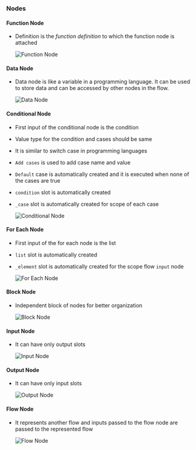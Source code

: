 ### Nodes

#### Function Node

- Definition is the *function definition* to which the function node is attached

    ![Function Node](../../_media/thingsboard/nodes/function.png ':size=350x250')

#### Data Node

- Data node is like a variable in a programming language. It can be used to store data and can be accessed by other nodes in the flow.

    ![Data Node](../../_media/thingsboard/nodes/data.png ':size=350x250')

#### Conditional Node

- First input of the conditional node is the condition
- Value type for the condition and cases should be same
- It is similar to switch case in programming languages
- `Add cases` is used to add case name and value
- `Default` case is automatically created and it is executed when none of the cases are true
- `condition` slot is automatically created
- `_case` slot is automatically created for scope of each case

    ![Conditional Node](../../_media/thingsboard/nodes/conditional.png ':size=350x250')

#### For Each Node

- First input of the for each node is the list
- `list` slot is automatically created
- `_element` slot is automatically created for the scope flow `input` node

    ![For Each Node](../../_media/thingsboard/nodes/for_each.png ':size=350x250')

#### Block Node

- Independent block of nodes for better organization

    ![Block Node](../../_media/thingsboard/nodes/block.png ':size=350x250')

#### Input Node

- It can have only output slots

    ![Input Node](../../_media/thingsboard/nodes/input.png ':size=350x250')

#### Output Node

- It can have only input slots

    ![Output Node](../../_media/thingsboard/nodes/output.png ':size=350x250')

#### Flow Node

- It represents another flow and inputs passed to the flow node are passed to the represented flow

    ![Flow Node](../../_media/thingsboard/nodes/flow.png ':size=350x250')
